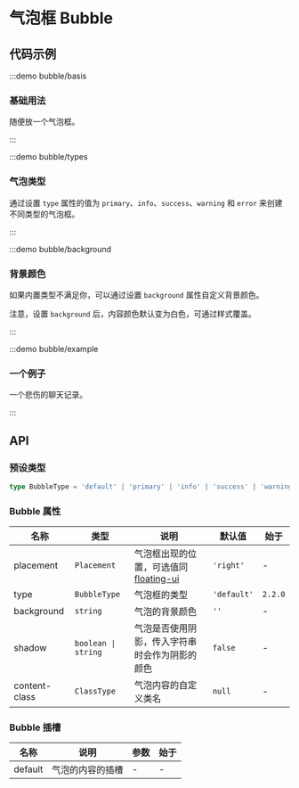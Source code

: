 # 气泡框 Bubble

## 代码示例

:::demo bubble/basis

### 基础用法

随便放一个气泡框。

:::

:::demo bubble/types

### 气泡类型

通过设置 `type` 属性的值为 `primary`、`info`、`success`、`warning` 和 `error` 来创建不同类型的气泡框。

:::

:::demo bubble/background

### 背景颜色

如果内置类型不满足你，可以通过设置 `background` 属性自定义背景颜色。

注意，设置 `background` 后，内容颜色默认变为白色，可通过样式覆盖。

:::

:::demo bubble/example

### 一个例子

一个悲伤的聊天记录。

:::

## API

### 预设类型

```ts
type BubbleType = 'default' | 'primary' | 'info' | 'success' | 'warning' | 'error'
```

### Bubble 属性

| 名称          | 类型                | 说明                                                                                             | 默认值      | 始于    |
| ------------- | ------------------- | ------------------------------------------------------------------------------------------------ | ----------- | ------- |
| placement     | `Placement`         | 气泡框出现的位置，可选值同 [floating-ui](https://floating-ui.com/docs/computePosition#placement) | `'right'`   | -       |
| type          | `BubbleType`        | 气泡框的类型                                                                                     | `'default'` | `2.2.0` |
| background    | `string`            | 气泡的背景颜色                                                                                   | `''`        | -       |
| shadow        | `boolean \| string` | 气泡是否使用阴影，传入字符串时会作为阴影的颜色                                                   | `false`     | -       |
| content-class | `ClassType`         | 气泡内容的自定义类名                                                                             | `null`      | -       |

### Bubble 插槽

| 名称    | 说明             | 参数 | 始于 |
| ------- | ---------------- | ---- | ---- |
| default | 气泡的内容的插槽 | -    | -    |
